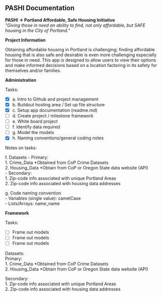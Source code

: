 ## PASHI Documentation ##
**PASHI -> Portland Affordable, Safe Housing Initiative**  
*"Giving those in need an ability to find, not only affordable, but SAFE housing in the City of Portland."*

**Project Information**

Obtaining affordable housing in Portland is challenging; finding affordable housing that is also safe and desirable is even more challenging especially for those in need.  This app is designed to allow users to view their options and make informed decisions based on a location factoring in its safety for themselves and/or families.

**Administration**

  Tasks:
  - [x] a. Intro to Github and project management
  - [x] b. Buildout hosting area / Set up file structure
  - [x] c. Setup app documentation (readme.md)
  - [ ] d. Create project / milestone framework
  - [ ] e. White board project
  - [ ] f. Identify data required
  - [ ] g. Model the models
  - [x] h. Naming conventions/general coding notes

  Notes on tasks:

  f. Datasets
    - Primary:  
      1.	Crime_Data *Obtained from CoP Crime Datasets  
      2.	Housing_Data *Obtain from CoP or Oregon State data website (API)  
    - Secondary:    
      1.	Zip-code info associated with unique Portland Areas  
      2.	Zip-code info associated with housing data addresses  

  g. Code naming convention  
    - Variables (single value):  camelCase  
    - Lists/Arrays:  name_name  

**Framework**  

  Tasks:  
  - [ ] Frame out models  
  - [ ] Frame out models  
  - [ ] Frame out models  

Datasets:  
  Primary:    
    1.	Crime_Data *Obtained from CoP Crime Datasets  
    2.	Housing_Data *Obtain from CoP or Oregon State data website (API)  

  Secondary:    
    1.	Zip-code info associated with unique Portland Areas  
    2.	Zip-code info associated with housing data addresses  
